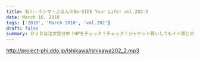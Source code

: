 ```yaml
---
title: 石川・ホンマ・ぶるんのBe-SIDE Your Life! vol.202-2
date: March 16, 2010
tags: ['2010', 'March 2010', 'vol.202']
draft: false
summary: ＤＶＤは注文受付中！HPをチェック！チェック！ジャケット買いしてもイイ感じのＤＶＤ・・・封を開けなくてもいいから手にしてみては！！ ↑そんなリスナーもいるみたいよ！NAMAE
---
```


http://project-phi.ddo.jp/ishikawa/ishikawa202_2.mp3